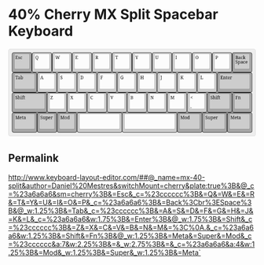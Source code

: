 # 40% Cherry MX Split Spacebar Keyboard

![title](res/mx-40-split.png)

## Permalink
http://www.keyboard-layout-editor.com/##@_name=mx-40-split&author=Daniel%20Mestres&switchMount=cherry&plate:true%3B&@_c=%23a6a6a6&sm=cherry%3B&=Esc&_c=%23cccccc%3B&=Q&=W&=E&=R&=T&=Y&=U&=I&=O&=P&_c=%23a6a6a6%3B&=Back%3Cbr%3ESpace%3B&@_w:1.25%3B&=Tab&_c=%23cccccc%3B&=A&=S&=D&=F&=G&=H&=J&=K&=L&_c=%23a6a6a6&w:1.75%3B&=Enter%3B&@_w:1.75%3B&=Shift&_c=%23cccccc%3B&=Z&=X&=C&=V&=B&=N&=M&=%3C%0A.&_c=%23a6a6a6&w:1.25%3B&=Shift&=Fn%3B&@_w:1.25%3B&=Meta&=Super&=Mod&_c=%23cccccc&a:7&w:2.25%3B&=&_w:2.75%3B&=&_c=%23a6a6a6&a:4&w:1.25%3B&=Mod&_w:1.25%3B&=Super&_w:1.25%3B&=Meta`
